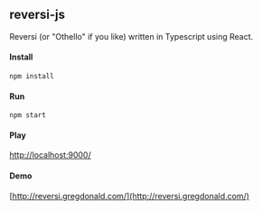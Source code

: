 ## reversi-js

Reversi (or "Othello" if you like) written in Typescript using React.

#### Install

``
npm install
``

#### Run

``
npm start
``

#### Play


[http://localhost:9000/](http://localhost:9000/)

#### Demo

[http://reversi.gregdonald.com/](http://reversi.gregdonald.com/)
